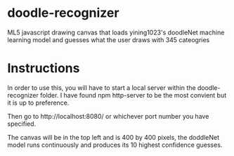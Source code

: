 # doodle-recognizer
ML5 javascript drawing canvas that loads yining1023's doodleNet machine learning model and guesses what the user draws with 345 cateogries

# Instructions
In order to use this, you will have to start a local server within the doodle-recognizer folder. I have found npm http-server to be the most convient but it is up to preference. 

Then go to http://localhost:8080/ or whichever port number you have specified.

The canvas will be in the top left and is 400 by 400 pixels, the doddleNet model runs continuously and produces its 10 highest confidence guesses.
